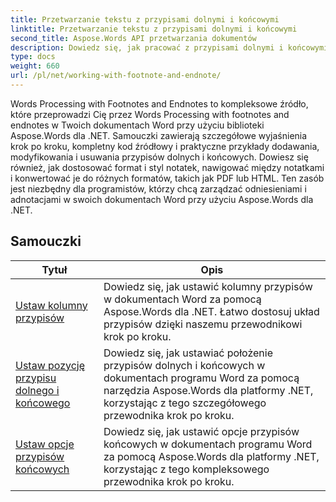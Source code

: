 ```yaml
---
title: Przetwarzanie tekstu z przypisami dolnymi i końcowymi
linktitle: Przetwarzanie tekstu z przypisami dolnymi i końcowymi
second_title: Aspose.Words API przetwarzania dokumentów
description: Dowiedz się, jak pracować z przypisami dolnymi i końcowymi w dokumentach Word za pomocą Aspose.Words dla .NET. Szczegółowe samouczki i praktyczne przykłady.
type: docs
weight: 660
url: /pl/net/working-with-footnote-and-endnote/
---
```

Words Processing with Footnotes and Endnotes to kompleksowe źródło, które przeprowadzi Cię przez Words Processing with footnotes and endnotes w Twoich dokumentach Word przy użyciu biblioteki Aspose.Words dla .NET. Samouczki zawierają szczegółowe wyjaśnienia krok po kroku, kompletny kod źródłowy i praktyczne przykłady dodawania, modyfikowania i usuwania przypisów dolnych i końcowych. Dowiesz się również, jak dostosować format i styl notatek, nawigować między notatkami i konwertować je do różnych formatów, takich jak PDF lub HTML. Ten zasób jest niezbędny dla programistów, którzy chcą zarządzać odniesieniami i adnotacjami w swoich dokumentach Word przy użyciu Aspose.Words dla .NET.

 ## Samouczki
| Tytuł | Opis |
| --- | --- |
| [Ustaw kolumny przypisów](./set-foot-note-columns/) | Dowiedz się, jak ustawić kolumny przypisów w dokumentach Word za pomocą Aspose.Words dla .NET. Łatwo dostosuj układ przypisów dzięki naszemu przewodnikowi krok po kroku. |
| [Ustaw pozycję przypisu dolnego i końcowego](./set-footnote-and-end-note-position/) | Dowiedz się, jak ustawiać położenie przypisów dolnych i końcowych w dokumentach programu Word za pomocą narzędzia Aspose.Words dla platformy .NET, korzystając z tego szczegółowego przewodnika krok po kroku. |
| [Ustaw opcje przypisów końcowych](./set-endnote-options/) | Dowiedz się, jak ustawić opcje przypisów końcowych w dokumentach programu Word za pomocą Aspose.Words dla platformy .NET, korzystając z tego kompleksowego przewodnika krok po kroku. |